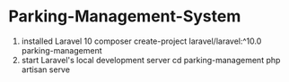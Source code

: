 # Parking-Management-System
01) installed Laravel 10
        composer create-project laravel/laravel:^10.0 parking-management
02) start Laravel's local development server 
        cd parking-management
        php artisan serve
